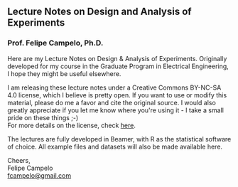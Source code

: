 ## Lecture Notes on Design and Analysis of Experiments  
### **Prof. Felipe Campelo, Ph.D.**  

Here are my Lecture Notes on Design & Analysis of Experiments. Originally developed for my course in the Graduate Program in Electrical Engineering, I hope they might be useful elsewhere.

I am releasing these lecture notes under a Creative Commons BY-NC-SA 4.0 license, which I believe is pretty open. If you want to use or modify this material, please do me a favor and cite the original source. I would also greatly appreciate if you let me know where you're using it - I take a small pride on these things ;-)  
For more details on the license, check [here](https://creativecommons.org/licenses/by-nc-sa/4.0/).

The lectures are fully developed in Beamer, with R as the statistical software of choice. All example files and datasets will also be made available here.

Cheers,  
Felipe Campelo  
fcampelo@gmail.com
